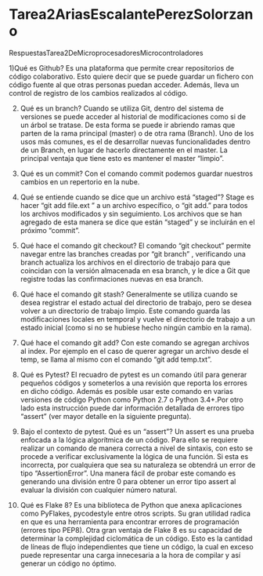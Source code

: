 # Tarea2AriasEscalantePerezSolorzano
RespuestasTarea2DeMicroprocesadoresMicrocontroladores

1)Qué es Github?
 Es una plataforma que permite crear repositorios de código colaborativo. Esto quiere decir que se puede guardar un fichero con código fuente al que otras personas puedan acceder. Además, lleva un control de registro de los cambios realizados al código.

2) Qué es un branch? 
 Cuando se utiliza Git, dentro del sistema de versiones se puede acceder al historial de modificaciones como si de un árbol se tratase. De esta forma se puede ir abriendo ramas que parten de la rama principal (master) o de otra rama (Branch).
Uno de los usos más comunes, es el de desarrollar nuevas funcionalidades dentro de un Branch, en lugar de hacerlo directamente en el master. La principal ventaja que tiene esto es mantener el master “limpio”.


3) Qué es un commit? 
Con el comando commit podemos guardar nuestros cambios en un repertorio en la nube. 

4) Qué se entiende cuando se dice que un archivo está “staged”? 
Stage es hacer “git add file.ext ” a un archivo específico, o “git add.” para todos los archivos modificados y sin seguimiento. Los archivos que se han agregado de esta manera se dice que están “staged”  y se incluirán en el próximo “commit”. 


5) Qué hace el comando git checkout? 
El comando “git checkout” permite navegar entre las branches creadas por “git branch” , verificando una branch actualiza los archivos en el directorio de trabajo para que coincidan con la versión almacenada en esa branch, y le dice a Git que registre todas las confirmaciones nuevas en esa branch.


6) Qué hace el comando git stash? 
Generalmente se utiliza cuando se desea registrar el estado actual del directorio de trabajo, pero se desea volver a un directorio de trabajo limpio. Este comando guarda las modificaciones locales en temporal y vuelve el directorio de trabajo a un estado inicial (como si no se hubiese hecho ningún cambio en la rama).

7) Qué hace el comando git add? 
Con este comando se agregan archivos al index. Por ejemplo en el caso de querer agregar un archivo desde el temp, se llama al mismo con el comando “git add temp.txt”.

8) Qué es Pytest? 
El recuadro de pytest es un comando útil para generar pequeños códigos y someterlos a una revisión que reporta los errores en dicho código. Además es posible usar este comando en varias versiones de código Python como Python 2.7 o Python 3.4+.Por otro lado esta instrucción puede dar información detallada de errores tipo “assert” (ver mayor detalle en la siguiente pregunta).

9) Bajo el contexto de pytest. Qué es un “assert”? 
Un assert es una prueba enfocada a la lógica algorítmica de un código. Para ello se requiere realizar un comando de manera correcta a nivel de sintaxis, con esto se procede a verificar exclusivamente la lógica de una función. Si esta es incorrecta, por cualquiera que sea su naturaleza se obtendrá un error de tipo “AssertionError”. Una manera fácil de probar este comando es generando una división entre 0 para obtener un error tipo assert al evaluar la división con cualquier número natural.

10) Qué es Flake 8?
Es una biblioteca de Python que anexa aplicaciones como PyFlakes, pycodestyle entre otros scripts. Su gran utilidad radica en que es una herramienta para encontrar errores de programación (errores tipo PEP8). Otra gran ventaja de Flake 8 es su capacidad de determinar la complejidad ciclomática de un código. Esto es la cantidad de líneas de flujo independientes que tiene un código, la cual en exceso puede representar una carga innecesaria a la hora de compilar y así generar un código no óptimo.
